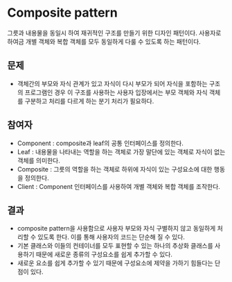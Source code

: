 # Composite pattern
그릇과 내용물을 동일시 하여 재귀적인 구조를 만들기 위한 디자인 패턴이다. 
사용자로 하여금 개별 객체와 복합 객체를 모두 동일하게 다룰 수 있도록 하는 패턴이다.

## 문제 
- 객체간의 부모와 자식 관계가 있고 자식이 다시 부모가 되어 자식을 포함하는 구조의 프로그램인 경우 
이 구조를 사용하는 사용자 입장에서는 부모 객체와 자식 객체를 구분하고 처리를 다르게 하는 분기 처리가 필요하다.

## 참여자 
- Component :  composite과 leaf의 공통 인터페이스를 정의한다. 
- Leaf : 내용물을 나타내는 역할을 하는 객체로 가장 말단에 있는 객체로 자식이 없는 객체를 의미한다. 
- Composite : 그릇의 역할을 하는 객체로 하위에 자식이 있는 구성요소에 대한 행동을 정의한다. 
- Client : Component 인터페이스를 사용하여 개별 객체와 복합 객체를 조작한다. 

## 결과 
- composite pattern을 사용함으로 사용자 부모와 자식 구별하지 않고 동일하게 처리할 수 있도록 한다. 
이를 통해 사용자의 코드는 단순해 질 수 있다. 
- 기본 클래스와 이들의 컨테이너를 모두 표현할 수 있는 하나의 추상화 클래스를 사용하기 때문에 새로운 종류의
구성요소를 쉽게 추가할 수 있다. 
- 새로운 요소를 쉽게 추가할 수 있기 때문에 구성요소에 제약을 가하기 힘들다는 단점이 있다. 
 